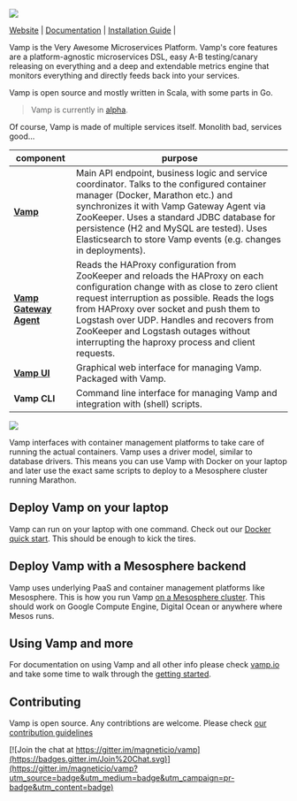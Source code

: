 ![](http://vamp.io/img/vamp_logo_blue_circle.svg)

[Website](http://vamp.io) |
[Documentation](http://vamp.io/documentation/) |
[Installation Guide](http://vamp.io/installation/) |

Vamp is the Very Awesome Microservices Platform. Vamp's core features are a platform-agnostic microservices DSL, easy A-B testing/canary releasing on everything and a deep and extendable metrics engine that monitors everything and directly feeds back into your services.

Vamp is open source and mostly written in Scala, with some
parts in Go. 
> Vamp is currently in [alpha](http://en.wikipedia.org/wiki/Software_release_life_cycle#Alpha).

Of course, Vamp is made of multiple services itself. Monolith bad, services good...

component              | purpose
-----------------------|--------
**[Vamp](https://github.com/magneticio/vamp)**               | Main API endpoint, business logic and service coordinator. Talks to the configured container manager (Docker, Marathon etc.) and synchronizes it with Vamp Gateway Agent via ZooKeeper. Uses a standard JDBC database for persistence (H2 and MySQL are tested). Uses Elasticsearch to store Vamp events (e.g. changes in deployments).
**[Vamp Gateway Agent](https://github.com/magneticio/vamp-gateway-agent)** | Reads the HAProxy configuration from ZooKeeper and reloads the HAProxy on each configuration change with as close to zero client request interruption as possible. Reads the logs from HAProxy over socket and push them to Logstash over UDP. Handles and recovers from ZooKeeper and Logstash outages without interrupting the haproxy process and client requests.
**[Vamp UI](https://github.com/magneticio/vamp-ui)**            | Graphical web interface for managing Vamp. Packaged with Vamp. 
**Vamp CLI**           | Command line interface for managing Vamp and integration with (shell) scripts.


![](http://vamp.io/img/vamp_arch.svg)

Vamp interfaces with container management platforms to take care of running the actual containers. Vamp uses a driver model, similar to database drivers. This means you can use Vamp with Docker on your laptop and later use the exact same scripts to deploy to a Mesosphere cluster running Marathon.


## Deploy Vamp on your laptop

Vamp can run on your laptop with one command. Check out our [Docker quick start](http://vamp.io/getting-started). This should be enough to kick the tires.

## Deploy Vamp with a Mesosphere backend

Vamp uses underlying PaaS and container management platforms like Mesosphere. This is how you run Vamp
[on a Mesosphere cluster](http://vamp.io/documentation/installation/container_drivers/#mesosphere-marathon). This should work on Google Compute Engine, Digital Ocean or anywhere where Mesos runs.

## Using Vamp and more

For documentation on using Vamp and all other info please check [vamp.io](http://vamp.io/documentation/using-vamp) and
take some time to walk through the [getting started](http://vamp.io/documentation/guides/).

## Contributing

Vamp is open source. Any contribtions are welcome. Please check [our contribution guidelines](https://github.com/magneticio/vamp/blob/master/CONTRIBUTING.md)

[![Join the chat at https://gitter.im/magneticio/vamp](https://badges.gitter.im/Join%20Chat.svg)](https://gitter.im/magneticio/vamp?utm_source=badge&utm_medium=badge&utm_campaign=pr-badge&utm_content=badge)
